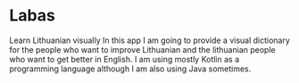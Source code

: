 # Labas
Learn Lithuanian visually
In this app I am going to provide a visual dictionary for the people who want to improve Lithuanian and the lithuanian people who want to get better in English. 
I am using mostly Kotlin as a programming language although I am also using Java sometimes. 
